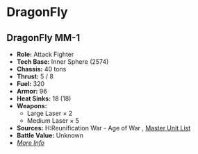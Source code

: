 # DragonFly 

## DragonFly MM-1 

- **Role:** Attack Fighter 
- **Tech Base:** Inner Sphere (2574) 
- **Chassis:** 40 tons 
- **Thrust:** 5 / 8 
- **Fuel:** 320 
- **Armor:** 96 
- **Heat Sinks:** 18 (18) 
- **Weapons:** 
  - Large Laser × 2 
  - Medium Laser × 5 
- **Sources:** H:Reunification War - Age of War , [Master Unit List](http://masterunitlist.info/Unit/Details/4093) 
- **Battle Value:** Unknown 
- [*More Info*](dragonfly/dragonfly_mm-1.md) 

